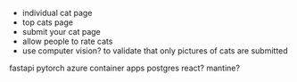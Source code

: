 - individual cat page
- top cats page
- submit your cat page
- allow people to rate cats
- use computer vision? to validate that only pictures of cats are submitted


fastapi
pytorch
azure container apps
postgres
react? mantine?
